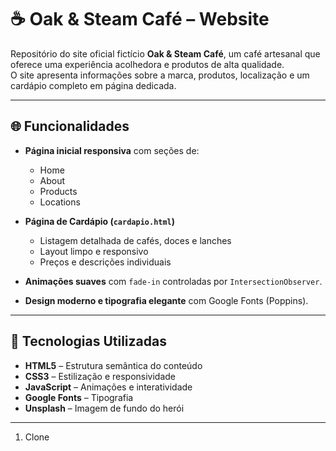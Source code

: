 # ☕ Oak & Steam Café – Website

Repositório do site oficial fictício **Oak & Steam Café**, um café artesanal que oferece uma experiência acolhedora e produtos de alta qualidade.  
O site apresenta informações sobre a marca, produtos, localização e um cardápio completo em página dedicada.

---

## 🌐 Funcionalidades

- **Página inicial responsiva** com seções de:
  - Home  
  - About  
  - Products  
  - Locations  

- **Página de Cardápio (`cardapio.html`)**  
  - Listagem detalhada de cafés, doces e lanches  
  - Layout limpo e responsivo  
  - Preços e descrições individuais  

- **Animações suaves** com `fade-in` controladas por `IntersectionObserver`.  
- **Design moderno e tipografia elegante** com Google Fonts (Poppins).  

---

## 🧱 Tecnologias Utilizadas

- **HTML5** – Estrutura semântica do conteúdo  
- **CSS3** – Estilização e responsividade  
- **JavaScript** – Animações e interatividade  
- **Google Fonts** – Tipografia  
- **Unsplash** – Imagem de fundo do herói  

---



1. Clone 

